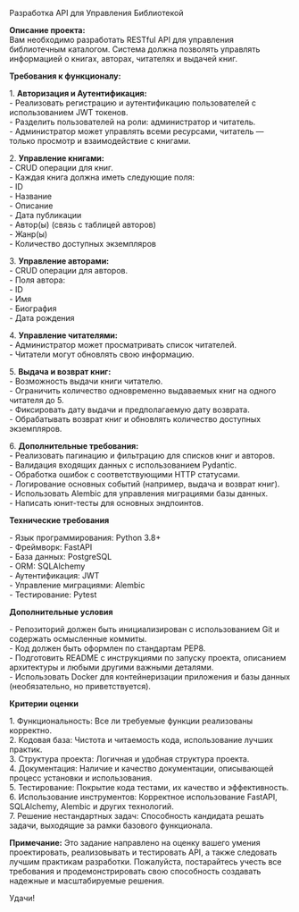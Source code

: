   
Разработка API для Управления Библиотекой

**Описание проекта:**  
Вам необходимо разработать RESTful API для управления библиотечным каталогом. Система должна позволять управлять информацией о книгах, авторах, читателях и выдачей книг.

**Требования к функционалу:**

1\. **Авторизация и Аутентификация:**  
   \- Реализовать регистрацию и аутентификацию пользователей с использованием JWT токенов.  
   \- Разделить пользователей на роли: администратор и читатель.  
   \- Администратор может управлять всеми ресурсами, читатель — только просмотр и взаимодействие с книгами.

2\. **Управление книгами:**  
   \- CRUD операции для книг.  
   \- Каждая книга должна иметь следующие поля:  
     \- ID  
     \- Название  
     \- Описание  
     \- Дата публикации  
     \- Автор(ы) (связь с таблицей авторов)  
     \- Жанр(ы)  
     \- Количество доступных экземпляров

3\. **Управление авторами:**  
   \- CRUD операции для авторов.  
   \- Поля автора:  
     \- ID  
     \- Имя  
     \- Биография  
     \- Дата рождения

4\. **Управление читателями:**  
   \- Администратор может просматривать список читателей.  
   \- Читатели могут обновлять свою информацию.

5\. **Выдача и возврат книг:**  
   \- Возможность выдачи книги читателю.  
   \- Ограничить количество одновременно выдаваемых книг на одного читателя до 5\.  
   \- Фиксировать дату выдачи и предполагаемую дату возврата.  
   \- Обрабатывать возврат книг и обновлять количество доступных экземпляров.

6\. **Дополнительные требования:**  
   \- Реализовать пагинацию и фильтрацию для списков книг и авторов.  
   \- Валидация входящих данных с использованием Pydantic.  
   \- Обработка ошибок с соответствующими HTTP статусами.  
   \- Логирование основных событий (например, выдача и возврат книг).  
   \- Использовать Alembic для управления миграциями базы данных.  
   \- Написать юнит-тесты для основных эндпоинтов.

**Технические требования**

\- Язык программирования: Python 3.8+  
\- Фреймворк: FastAPI  
\- База данных: PostgreSQL  
\- ORM: SQLAlchemy  
\- Аутентификация: JWT  
\- Управление миграциями: Alembic  
\- Тестирование: Pytest

**Дополнительные условия**

\- Репозиторий должен быть инициализирован с использованием Git и содержать осмысленные коммиты.  
\- Код должен быть оформлен по стандартам PEP8.  
\- Подготовить README с инструкциями по запуску проекта, описанием архитектуры и любыми другими важными деталями.  
\- Использовать Docker для контейнеризации приложения и базы данных (необязательно, но приветствуется).

**Критерии оценки**

1\. Функциональность: Все ли требуемые функции реализованы корректно.  
2\. Кодовая база: Чистота и читаемость кода, использование лучших практик.  
3\. Структура проекта: Логичная и удобная структура проекта.  
4\. Документация: Наличие и качество документации, описывающей процесс установки и использования.  
5\. Тестирование: Покрытие кода тестами, их качество и эффективность.  
6\. Использование инструментов: Корректное использование FastAPI, SQLAlchemy, Alembic и других технологий.  
7\. Решение нестандартных задач: Способность кандидата решать задачи, выходящие за рамки базового функционала.

**Примечание:** Это задание направлено на оценку вашего умения проектировать, реализовывать и тестировать API, а также следовать лучшим практикам разработки. Пожалуйста, постарайтесь учесть все требования и продемонстрировать свою способность создавать надежные и масштабируемые решения.

Удачи\!  
